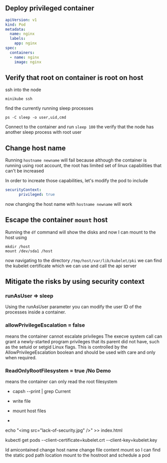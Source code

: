 
## Deploy privileged container

```yaml
apiVersion: v1
kind: Pod
metadata:
  name: nginx
  labels:
    app: nginx
spec:
  containers:
  - name: nginx
    image: nginx
```
## Verify that root on container is root on host

ssh into the node
```
minikube ssh
```
find the currently running sleep processes

```
ps -C sleep -o user,uid,cmd
```

Connect to the container and run `sleep 100` the verify that the node has another sleep process with root user

## Change host name

Running `hostname newname` will fail because although the container is running using root account, the root has limited set of linux capabilities that can't be increased

In order to increate those capabilities, let's modify the pod to include 
```yaml
securityContext:
      privileged: true
```

now changing the host name with `hostname newname` will work

## Escape the container `mount` host

Running the `df` command will show the disks and now I can mount to the host using 

```
mkdir /host
mount /dev/sda1 /host
```

now navigating to the directory `/tmp/host/var/lib/kubelet/pki` we can find the kubelet certificate which we can use and call the api server


## Mitigate the risks by using security context

### runAsUser => sleep

Using the runAsUser parameter you can modify the user ID of the processes inside a container.

### allowPrivilegeEscalation = false

means the container cannot escalate privileges
The execve system call can grant a newly-started program privileges that its parent did not have, such as the setuid or setgid Linux flags. This is controlled by the AllowPrivilegeEscalation boolean and should be used with care and only when required.

### ReadOnlyRootFilesystem = true /No Demo

means the container can only read the root filesystem


- capsh --print | grep Current

- write file 
- mount host files
- 

echo "<img src=\"lack-of-security.jpg\" />" >> index.html


kubectl get pods --client-certificate=kubelet.crt --client-key=kubelet.key

Id
amicontained
change host name
change file content
mount so I can find the static pod path location
mount to the hostroot and schedule a pod